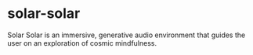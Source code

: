 # solar-solar
Solar Solar is an immersive, generative audio environment that guides the user on an exploration of cosmic mindfulness. 

